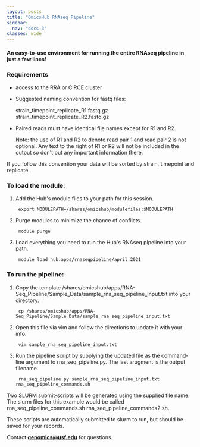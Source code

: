 ```yaml
--- 
layout: posts
title: "OmicsHub RNAseq Pipeline"
sidebar:
  nav: "docs-3"
classes: wide
---
```


#### An easy-to-use environment for running the entire RNAseq pipeline in just a few lines!

### Requirements 

*   access to the RRA or CIRCE cluster

*   Suggested naming convention for fastq files:

      strain_timepoint_replicate_R1.fastq.gz
      strain_timepoint_replicate_R2.fastq.gz

*   Paired reads must have identical file names except for R1 and R2.

      Note: the use of R1 and R2 to denote read pair 1 and read pair 2 is not optional. Any text to the right of R1 or R2 will not be included in the output so don't put any important information there.

  If you follow this convention your data will be sorted by strain, timepoint and replicate. 

### To load the module:

    
1. Add the Hub's module files to your path for this session.

        export MODULEPATH=/shares/omicshub/modulefiles:$MODULEPATH


2. Purge modules to minimize the chance of conflicts.

        module purge


3. Load everything you need to run the Hub's RNAseq pipeline into your path.

        module load hub.apps/rnaseqpipeline/april.2021


### To run the pipeline:

1. Copy the template /shares/omicshub/apps/RNA-Seq_Pipeline/Sample_Data/sample_rna_seq_pipeline_input.txt into your directory.

        cp /shares/omicshub/apps/RNA-Seq_Pipeline/Sample_Data/sample_rna_seq_pipeline_input.txt

2. Open this file via vim and follow the directions to update it with your info.

        vim sample_rna_seq_pipeline_input.txt

3. Run the pipeline script by supplying the updated file as the command-line argument to rna_seq_pipeline.py. The last arugment is the output filename. 

        rna_seq_pipeline.py sample_rna_seq_pipeline_input.txt rna_seq_pipeline_commands.sh


  Two SLURM submit-scripts will be generated using the supplied file name.
  The slurm files for this example would be called rna_seq_pipeline_commands.sh rna_seq_pipeline_commands2.sh. 

  These scripts are automatically submitted to slurm to run, but should be saved for your records.

Contact **genomics@usf.edu** for questions. 
